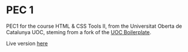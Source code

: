 # PEC 1

PEC1 for the course HTML & CSS Tools II, from the Universitat Oberta de Catalunya UOC, steming from a fork of the [UOC Boilerplate](https://github.com/uoc-advanced-html-css/uoc-boilerplate).

Live version [here](https://pec1.netlify.com)